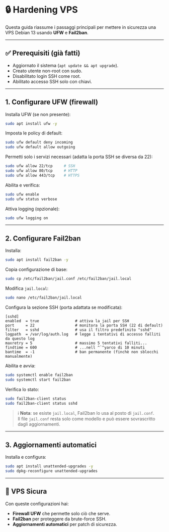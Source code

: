 # 🔒 Hardening VPS

Questa guida riassume i passaggi principali per mettere in sicurezza una VPS Debian 13 usando **UFW** e **Fail2ban**.

---

## ✅ Prerequisiti (già fatti)
- Aggiornato il sistema (`apt update && apt upgrade`).
- Creato utente non-root con sudo.
- Disabilitato login SSH come root.
- Abilitato accesso SSH solo con chiavi.

---

## 1. Configurare UFW (firewall)

Installa UFW (se non presente):
```bash
sudo apt install ufw -y
```

Imposta le policy di default:
```bash
sudo ufw default deny incoming
sudo ufw default allow outgoing
```

Permetti solo i servizi necessari (adatta la porta SSH se diversa da 22):
```bash
sudo ufw allow 22/tcp     # SSH
sudo ufw allow 80/tcp     # HTTP
sudo ufw allow 443/tcp    # HTTPS
```

Abilita e verifica:
```bash
sudo ufw enable
sudo ufw status verbose
```

Attiva logging (opzionale):
```bash
sudo ufw logging on
```

---

## 2. Configurare Fail2ban

Installa:
```bash
sudo apt install fail2ban -y
```

Copia configurazione di base:
```bash
sudo cp /etc/fail2ban/jail.conf /etc/fail2ban/jail.local
```

Modifica `jail.local`:
```bash
sudo nano /etc/fail2ban/jail.local
```

Configura la sezione SSH (porta adattata se modificata):
```
[sshd]
enabled  = true                # attiva la jail per SSH
port     = 22                  # monitora la porta SSH (22 di default)
filter   = sshd                # usa il filtro predefinito "sshd"
logpath  = /var/log/auth.log   # legge i tentativi di accesso falliti da questo log
maxretry = 5                   # massimo 5 tentativi falliti...
findtime = 600                 # ...nell ^`^yarco di 10 minuti
bantime  = -1                  # ban permanente (finchè non sblocchi manualmente)
```

Abilita e avvia:
```bash
sudo systemctl enable fail2ban
sudo systemctl start fail2ban
```

Verifica lo stato:
```bash
sudo fail2ban-client status
sudo fail2ban-client status sshd
```

> ℹ️ **Nota**: se esiste `jail.local`, Fail2ban lo usa al posto di `jail.conf`.  
> Il file `jail.conf` resta solo come modello e può essere sovrascritto dagli aggiornamenti.


---

## 3. Aggiornamenti automatici

Installa e configura:
```bash
sudo apt install unattended-upgrades -y
sudo dpkg-reconfigure unattended-upgrades
```

---

## 🚀 VPS Sicura

Con queste configurazioni hai:
- **Firewall UFW** che permette solo ciò che serve.
- **Fail2ban** per proteggere da brute-force SSH.
- **Aggiornamenti automatici** per patch di sicurezza.
